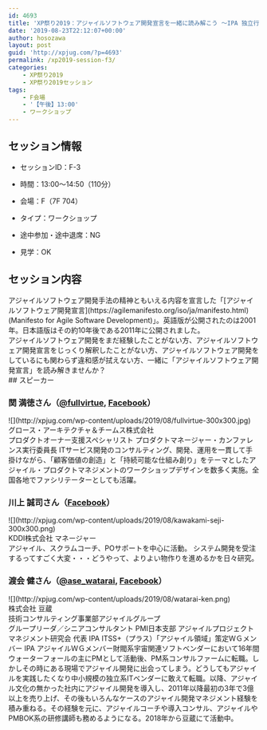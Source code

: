 ```yaml
---
id: 4693
title: 'XP祭り2019：アジャイルソフトウェア開発宣言を一緒に読み解こう ～IPA 独立行政法人 情報処理推進機構からの贈り物～（関 満徳さん、川上 誠司さん、渡会 健さん）'
date: '2019-08-23T22:12:07+00:00'
author: hosozawa
layout: post
guid: 'http://xpjug.com/?p=4693'
permalink: /xp2019-session-f3/
categories:
    - XP祭り2019
    - XP祭り2019セッション
tags:
    - F会場
    - '【午後】13:00'
    - ワークショップ
---
```


## セッション情報

- セッションID：F-3
- 時間：13:00～14:50（110分）
- 会場：F（7F 704）
- タイプ：ワークショップ

- 途中参加・途中退席：NG
- 見学：OK

## セッション内容

<div>アジャイルソフトウェア開発手法の精神ともいえる内容を宣言した<wbr></wbr>「[アジャイルソフトウェア開発宣言](https://agilemanifesto.org/iso/ja/manifesto.html)(Manifesto for Agile Software Development)」。<wbr></wbr>英語版が公開されたのは2001年。<wbr></wbr>日本語版はその約10年後である2011年に公開されました。</div><div>アジャイルソフトウェア開発をまだ経験したことがない方、<wbr></wbr>アジャイルソフトウェア開発宣言をじっくり解釈したことがない方<wbr></wbr>、<wbr></wbr>アジャイルソフトウェア開発をしているにも関わらず違和感が拭え<wbr></wbr>ない方、一緒に「アジャイルソフトウェア開発宣言」<wbr></wbr>を読み解きませんか？</div>## スピーカー

### 関 満徳さん（[@fullvirtue](https://twitter.com/fullvirtue), [Facebook](https://www.facebook.com/fullvirtue)）

<div class="profile">![](http://xpjug.com/wp-content/uploads/2019/08/fullvirtue-300x300.jpg)

<div><div>グロース・アーキテクチャ＆チームス株式会社</div></div><div>プロダクトオーナー支援スペシャリスト  
プロダクトマネージャー・カンファレンス実行委員長  
ITサービス開発のコンサルティング、開発、<wbr></wbr>運用を一貫して手掛けながら、「顧客価値の創造」と「<wbr></wbr>持続可能な仕組み創り」をテーマとしたアジャイル・<wbr></wbr>プロダクトマネジメントのワークショップデザインを数多く実施。<wbr></wbr>全国各地でファシリテーターとしても活躍。</div></div>

### 川上 誠司さん（[Facebook](https://www.facebook.com/seiji.kawakami.528)）

<div class="profile">![](http://xpjug.com/wp-content/uploads/2019/08/kawakami-seji-300x300.png)<div>KDDI株式会社 マネージャー</div><div>アジャイル、スクラムコーチ、POサポートを中心に活動。  
システム開発を受注するってすごく大変・・・どうやって、<wbr></wbr>よりよい物作りを進めるかを日々研究。</div></div>




### 渡会 健さん（[@ase\_watarai](https://twitter.com/ase_watarai), [Facebook](https://www.facebook.com/takewatarai)）

<div class="profile">![](http://xpjug.com/wp-content/uploads/2019/08/watarai-ken.png)<div>株式会社 豆蔵</div><div>技術コンサルティング事業部アジャイルグループ</div><div>グループリーダ／シニアコンサルタント  
PMI日本支部 アジャイルプロジェクトマネジメント研究会 代表  
IPA ITSS+（プラス）「アジャイル領域」策定ＷＧメンバー  
IPA アジャイルＷＧメンバー財閥系宇宙関連ソフトベンダーにおいて16年間ウォーターフォー<wbr></wbr>ルの主にPMとして活動後、PM系コンサルファームに転職。<wbr></wbr>しかしその時にある現場でアジャイル開発に出会ってしまう。<wbr></wbr>どうしてもアジャイルを実践したくなり中小規模の独立系ITベン<wbr></wbr>ダーに敢えて転職。以降、<wbr></wbr>アジャイル文化の無かった社内にアジャイル開発を導入し、<wbr></wbr>2011年以降最初の3年で3億以上を売り上げ、<wbr></wbr>その後もいろんなケースのアジャイル開発マネジメント経験を積み<wbr></wbr>重ねる。その経験を元に、アジャイルコーチや導入コンサル、<wbr></wbr>アジャイルやPMBOK系の研修講師も務めるようになる。<wbr></wbr>2018年から豆蔵にて活動中。</div></div>